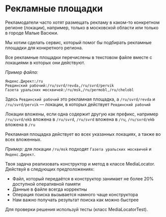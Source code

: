 Рекламные площадки
========
Рекламодатели часто хотят размещать рекламу в каком-то конкретном регионе (локации), например, только в московской области или только в городе Малые Васюки.

Мы хотим сделать сервис, который помог бы подбирать рекламные площадки для конкретного региона.

Все рекламные площадки перечислены в текстовом файле вместе с локациями в которых они действуют.

*Пример файла:*
```
Яндекс.Директ:/ru
Ревдинский рабочий:/ru/svrd/revda,/ru/svrd/pervik
Газета уральских москвичей:/ru/msk,/ru/permobl,/ru/chelobl
```

Здесь ```Ревдинский рабочий``` это рекламная площадка, a ```/ru/svrd/revda``` и ```/ru/svrd/pervik``` — локации, в которых действует ```Ревдинский рабочий```

Локации вложены, если одна содержит другую как префикс, например ```/ru/svrd/ekb``` вложена в ```/ru/svrd```, ```/ru/svrd```  вложена в ```/ru```, ```/ru/svrd/ekb```  вложена в ```/ru```

Рекламная площадка действует во всех указанных локациях, а также во всех вложенных.

*Пример:* для локации ```/ru/msk``` подходят ```Газета уральских москвичей``` и ```Яндекс.Директ```.

Твоя задача реализовать конструктор и метод в классе MediaLocator.
Действуй в следующих предположениях:
- Файл, который передаётся в конструктор занимает не более 20% доступной оперативной памяти
- Данные в файле всегда корректны
- Операция поиска вызывается намного чаще конструктора
- Нам важно получать результат поиска как можно быстрее

Для проверки  решения используй тесты (класс MediaLocatorTest).
